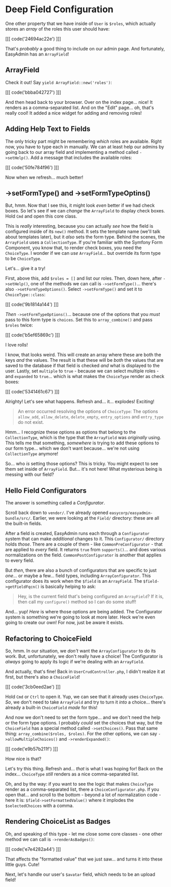 # Deep Field Configuration

One other property that we have inside of `User` is `$roles`, which actually stores
an *array* of the roles this user should have:

[[[ code('24694ac22e') ]]]

That's *probably* a good thing to include on our admin page. And fortunately,
EasyAdmin has an `ArrayField`!

## ArrayField

Check it out! Say `yield ArrayField::new('roles')`:

[[[ code('bbba042727') ]]]

And then head back to your browser. Over on the index page... nice! It renders as
a comma-separated list. And on the "Edit" page... oh, that's really cool! It added
a nice widget for adding and removing roles!

## Adding Help Text to Fields

The only tricky part might be remembering *which* roles are available. Right now,
you have to type each in manually. We can at least help our admins by going
back to our array field and implementing a method called `->setHelp()`. Add
a message that includes the available roles:

[[[ code('50fe784f96') ]]]

Now when we refresh... much better!

## ->setFormType() and ->setFormTypeOptins()

But, hmm. Now that I see this, it might look *even* better if we had check boxes.
So let's see if we can *change* the `ArrayField` to display check boxes. Hold
`Cmd` and open this core class.

This is *really* interesting, because you can actually *see* how the field is
configured inside of its `new()` method. It sets the template name (we'll talk
about templates later), but it *also* sets the form type. Behind the scenes,
the `ArrayField` uses a `CollectionType`. If you're familiar with the Symfony
Form Component, you know that, to render check boxes, you need the `ChoiceType`.
I wonder if we can *use* `ArrayField`... but override its form type to be
`ChoiceType`.

Let's... give it a try!

First, above this, add `$roles = []` and list our roles. Then, down here, after
`->setHelp()`, one of the methods we can call is `->setFormType()`... there's also
`->setFormTypeOptions()`. Select `->setFormType()` and set it to `ChoiceType::class`:

[[[ code('9b1814a144') ]]]

*Then* `->setFormTypeOptions()`... because one of the options that you *must* pass
to this form type is `choices`. Set this to `array_combine()` and pass `$roles` twice:

[[[ code('b5ef65869c') ]]]

I love rolls!

I know, that looks weird. This will create an array where these are both the keys
*and* the values. The result is that these will be *both* the values that are saved
to the database if that field is checked *and* what is displayed to the user. Lastly,
set `multiple` to `true` - because we can select multiple roles - and
`expanded` to `true`... which is what makes the `ChoiceType` render as check boxes:

[[[ code('5341461c67') ]]]

Alrighty! Let's see what happens. Refresh and... it... explodes! Exciting!

> An error occurred resolving the options of `ChoiceType`: The options
> `allow_add`, `allow_delete`, `delete_empty`, `entry_options` and `entry_type`
> do not exist.

Hmm... I recognize these options as options that belong to the `CollectionType`,
which is the type that the `ArrayField` was *originally* using. This tells me that
something, *somewhere* is trying to add these options to our form type... which
we don't want because... we're not using `CollectionType` anymore!

So... who *is* setting those options? This is tricky. You might expect to see them
set inside of `ArrayField`. But... it's not here! What mysterious being is messing
with our field?

## Hello Field Configurators

The answer is something called a _Configurator_.

Scroll back down to `vendor/`. I've already opened `easycorp/easyadmin-bundle/src/`.
Earlier, we were looking at the `Field/` directory: these are all the built-in fields.

After a field is created, EasyAdmin runs each through a `Configurator` system
that can make *additional* changes to it. This `Configurator/` directory
holds *those*. There are a couple of them - like `CommonPreConfigurator` - that are
applied to *every* field. It returns `true` from `supports()`... and does various
normalizations on the field. `CommonPostConfigurator` is another that applies to
every field.

But *then*, there are also a bunch of configurators that are specific
to just *one*... or maybe a few... field types, including `ArrayConfigurator`.
This configurator does its work when the `$field` is an `ArrayField`. The
`$field->getFieldFqcn()` is basically helping to ask:

> Hey, is the current field that's being configured an `ArrayField`? If it is,
> then call my `configure()` method so I can do some stuff!

And... yup! *Here* is where those options are being added. The Configurator system
is something we're going to look at more later. Heck we're even going to create our
own! For now, just be aware it exists.

## Refactoring to ChoiceField

So, hmm. In our situation, we *don't* want the `ArrayConfigurator` to do its work.
But, unfortunately, we don't really have a choice! The Configurator is *always* going
to apply its logic if we're dealing with an `ArrayField`.

And actually, that's fine! Back in `UserCrudController.php`, I didn't realize it
at first, but there's also a `ChoiceField`!

[[[ code('3cb0eed2ae') ]]]

Hold `Cmd` or `Ctrl` to open it. Yup, we can see that it already uses `ChoiceType`.
*So*, we don't need to take `ArrayField` and try to turn it *into* a choice...
there's already a built-in `ChoiceField` *made* for this!

And now we don't need to set the form type... and we don't need the help or the
form type options. I probably *could* set the choices that way, but the
`ChoiceField` has a special method called `->setChoices()`. Pass that same
thing: `array_combine($roles, $roles)`. For the other options, we can say
`->allowMultipleChoices()` and `->renderExpanded()`:

[[[ code('e9b57b211f') ]]]

How nice is that?

Let's try this thing. Refresh and... *that* is what I was hoping for! Back on
the index... `ChoiceType` *still* renders as a nice comma-separated list.

Oh, and by the way: if you want to see the logic that makes `ChoiceType` render
as a comma-separated list, there a `ChoiceConfigurator.php`. If you open that...
and scroll to the bottom - beyond a lot of normalization code - here it is:
`$field->setFormattedValue()` where it implodes the `$selectedChoices` with a comma.

## Rendering ChoiceList as Badges

Oh, and speaking of this type - let me close some core classes - one other
method we can call is `->renderAsBadges()`:

[[[ code('e7e4282a44') ]]]

That affects the "formatted value" that we just saw... and turns it into these
little guys. Cute!

Next, let's handle our user's `$avatar` field, which needs to be an upload field!
